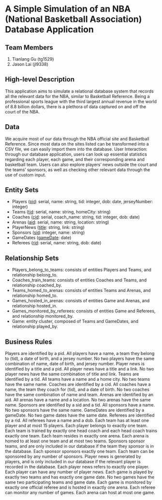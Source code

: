 # A Simple Simulation of an NBA (National Basketball Association) Database Application

## Team Members
1. Tianlang Gu (tg1529)
2. Jason Lai (jl9338)

## High-level Description
This application aims to simulate a relational database system that records all the relevant data for the NBA, similar to Basketball Reference. Being a professional sports league with the third largest annual revenue in the world of 8.8 billion dollars, there is a plethora of data captured on and off the court of the NBA.

## Data
We acquire most of our data through the NBA official site and Basketball Reference. Since most data on the sites listed can be transformed into a CSV file, we can easily import them into the database.
User Interaction: through our database application, users can look up essential statistics regarding each player, each game, and their corresponding arena and basketball team. Users can also explore players’ news outside the court and the teams’ sponsors, as well as checking other relevant data through the use of custom input.


## Entity Sets
- Players (<u>pid</u>: serial, name: string, tid: integer, dob: date, jerseyNumber: integer)
- Teams (<u>tid</u>: serial, name: string, homeCity: string)
- Coaches (<u>cid</u>: serial, coach_name: string, tid: integer, dob: date)
- Arenas (<u>aid</u>: serial, name: string, location: string)
- PlayerNews (<u>title</u>: string, link: string)
- Sponsors (<u>sid</u>: integer, name: string)
- GameDates (<u>gameDate</u>: date)
- Referees (<u>rid</u>: serial, name: string, dob: date)

## Relationship Sets
- Players_belong_to_teams: consists of entities Players and Teams, and relationship
belong_to.
- Coaches_train_teams: consists of entities Coaches and Teams, and relationship
coached_by.
- Teams_homed_to_arenas: consists of entities Teams and Arenas, and relationship
homed_to.
- Games_hosted_in_arenas: consists of entities Game and Arenas, and relationship
hosted_in.
- Games_monitored_by_referees: consists of entities Game and Referees, and
relationship monitored_by.
- Game: entity cluster, composed of Teams and GameDates, and relationship played_by.
  
## Business Rules
Players are identified by a pid. All players have a name, a team they belong to (tid), a
date of birth, and a jersey number. No two players have the same combination of name, date of birth, and jersey number.
Player news is identified by a title and a pid. All player news have a title and a link. No two player news have the same combination of title and link.
Teams are identified by a tid. All teams have a name and a home city. No two teams have the same name.
Coaches are identified by a cid. All coaches have a name, the team they coach for (tid), and a date of birth. No two coaches have the same combination of name and team.
Arenas are identified by an aid. All arenas have a name and a location. No two arenas have the same name.
Sponsors are identified by a sid and a tid. All sponsors have a name. No two sponsors have the same name.
GameDates are identified by a gameDate. No two game dates have the same date.
Referees are identified by a rid. All referees have a name and a dob.
Each team has at least one player and at most 15 players. Each player belongs to exactly one team. Each team is trained by exactly one head coach and each head coach trains exactly one team. Each team resides in exactly one arena. Each arena is homed to at least one team and at most two teams.
Sponsors sponsor teams, and are only included in our database if the team they sponsor is in the database. Each sponsor sponsors exactly one team. Each team can be sponsored by any number of sponsors.
Player news is generated by players, and is only included in our database if the relevant player is recorded in the database. Each player news refers to exactly one player. Each player can have any number of player news.
Each game is played by exactly two teams and has exactly one game date. No two games have the same two participating teams and game date. Each game is monitored by exactly one official referee and is hosted in exactly one arena. Each referee can monitor any number of games. Each arena can host at most one game.
